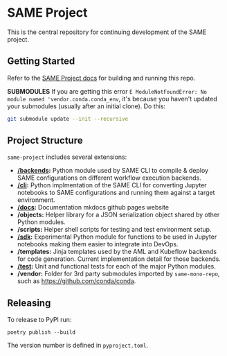 # SAME Project

This is the central repository for continuing development of the SAME project.

## Getting Started

Refer to the [SAME Project docs](https://github.com/SAME-Project/same-project/blob/main/docs/docs/getting-started/dev-build.md) for building and running this repo. 

**SUBMODULES** If you are getting this error `E ModuleNotFoundError: No module named 'vendor.conda.conda_env`, it's because you haven't updated your submodules (usually after an initial clone). Do this:

```bash
git submodule update --init --recursive
```

## Project Structure

`same-project` includes several extensions:

- **[/backends](backends/README.md):** Python module used by SAME CLI to compile & deploy SAME configurations on different workflow execution backends.
- **[/cli](cli/README.md):** Python implmentation of the SAME CLI for converting Jupyter notebooks to SAME configurations and running them against a target environment.
- **[/docs](docs/README.md):** Documentation mkdocs github pages website
- **/objects:** Helper library for a JSON serialization object shared by other Python modules.
- **/scripts:** Helper shell scripts for testing and test environment setup.
- **[/sdk](sameproject/sdk/README.md):** Experimental Python module for functions to be used in Jupyter notebooks making them easier to integrate into DevOps.
- **/templates:** Jinja templates used by the AML and Kubeflow backends for code generation. Current implementation detail for those backends.
- **[/test](test/README.md):** Unit and functional tests for each of the major Python modules.
- **/vendor:** Folder for 3rd party submodules imported by `same-mono-repo`, such as https://github.com/conda/conda.

## Releasing

To release to PyPI run:

```
poetry publish --build
```

The version number is defined in `pyproject.toml`.

